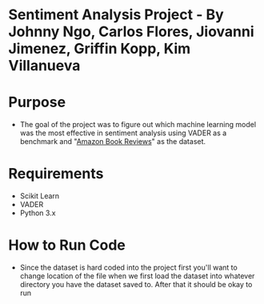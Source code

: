 # Sentiment Analysis Project - By Johnny Ngo, Carlos Flores, Jiovanni Jimenez, Griffin Kopp, Kim Villanueva

# Purpose

- The goal of the project was to figure out which machine learning model was the most effective in sentiment analysis using VADER as a benchmark and "[Amazon Book Reviews](https://www.kaggle.com/datasets/mohamedbakhet/amazon-books-reviews?select=Books_rating.csv)" as the dataset.

# Requirements

- Scikit Learn
- VADER
- Python 3.x

# How to Run Code
- Since the dataset is hard coded into the project first you'll want to change location of the file when we first load the dataset into whatever directory you have the dataset saved to. After that it should be okay to run
